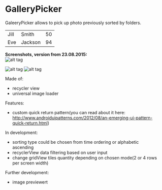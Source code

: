 # GalleryPicker
GaleeryPicker allows to pick up photo previously sorted by folders. 

 <table style="width:100%">
  <tr>
    <td>Jill</td>
    <td>Smith</td>
    <td>50</td>
  </tr>
  <tr>
    <td>Eve</td>
    <td>Jackson</td>
    <td>94</td>
  </tr>
</table> 

<b>Screenshots, version from 23.08.2015:</b> 
<br>
![alt tag](https://lh3.googleusercontent.com/3qez1DVBv-gzLPk9cBnkTkMr60F8STWSyuPkRbs_iUDd99jg9U6MByLxanZm4JfojsBcBSPzavfmQLI=w1890-h840)

![alt tag](https://lh5.googleusercontent.com/2HhJJIY0Y3zDkLKLHWNQTid49txdSuam4jGHrJpHk8SgjTUoa1yGYpOlSX83v_Nf50mSU_mXXeX_HoY=w1890-h840)
![alt tag](https://lh3.googleusercontent.com/rlxpWEsOpteU5wAeKBJVWd1vj6ehgblSR2xSVKnAxhJzxOm52wRuS3XrrIgZ_rgwlDVP3ABAiMuE-IY=w1890-h840)

Made of:
- recycler view
- universal image loader

Features:
- custom quick return pattern(you can read about it here: http://www.androiduipatterns.com/2012/08/an-emerging-ui-pattern-quick-return.html)

In development:
- sorting type could be chosen from time ordering or alphabetic ascending
- recyclerView data filtering based on user input
- change gridView tiles quantity depending on chosen mode(2 or 4 rows per screen width)

Further development:
- image previewert


